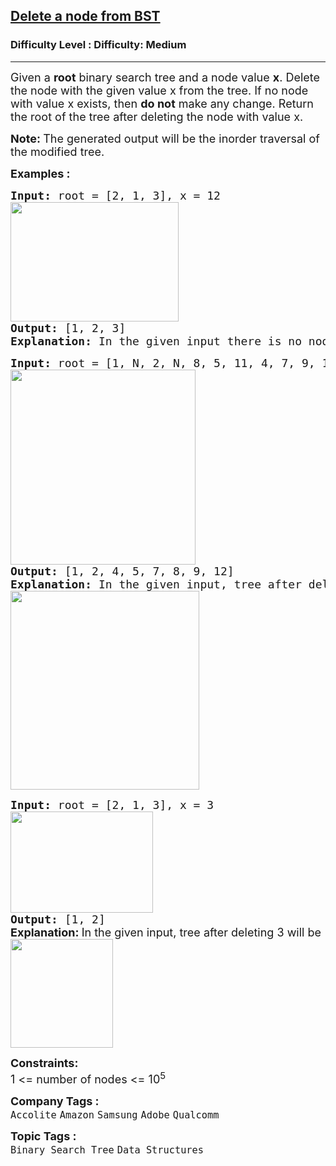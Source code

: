 <h2><a href="https://www.geeksforgeeks.org/problems/delete-a-node-from-bst/1?page=1&difficulty%5B%5D=1&category%5B%5D=Binary%2520Search%2520Tree&sortBy=submissions">Delete a node from BST</a></h2><h3>Difficulty Level : Difficulty: Medium</h3><hr><div class="problems_problem_content__Xm_eO"><p><span style="font-size: 18px;">Given a <strong>root</strong> binary search tree and a node value <strong>x</strong></span><span style="font-size: 18px;">. Delete the node with the given value x from the tree. If no node with value x exists, then <strong>do not</strong> make any change.&nbsp;</span><span style="font-size: 18px;">Return the root of the tree after deleting the node with value x.</span></p>
<p><strong style="font-size: 18px;">Note:&nbsp;</strong><span style="font-size: 18px;">The generated output will be the inorder traversal of the modified tree.</span></p>
<p><span style="font-size: 18px;"><strong>Examples :</strong></span></p>
<pre><span style="font-size: 18px;"><strong>Input: </strong>root = [2, 1, 3], x = 12<br><img src="https://media.geeksforgeeks.org/img-practice/prod/addEditProblem/700209/Web/Other/blobid1_1752297298.webp" width="269" height="191">
<strong>Output: </strong>[1, 2, 3]<strong>
Explanation: </strong>In the given input there is no node with value 12 , so the tree will remain same.</span></pre>
<pre><span style="font-size: 18px;"><strong>Input:</strong> root = [1, N, 2, N, 8, 5, 11, 4, 7, 9, 12], x = 11<br><img src="https://media.geeksforgeeks.org/img-practice/prod/addEditProblem/700209/Web/Other/blobid2_1752297369.webp" width="296" height="312">
<strong>Output:</strong> [1, 2, 4, 5, 7, 8, 9, 12]<strong>
Explanation: </strong>In the given input, tree after deleting 11 will be
</span><img src="https://media.geeksforgeeks.org/img-practice/prod/addEditProblem/700209/Web/Other/blobid3_1752297440.webp" width="302" height="318"></pre>
<pre><span style="font-size: 18px;"><strong>Input: </strong>root = [2, 1, 3], x = 3<br><img src="https://media.geeksforgeeks.org/img-practice/prod/addEditProblem/700209/Web/Other/blobid4_1752297481.webp" width="228" height="162"><br><strong>Output: </strong>[1, 2]<br></span><strong style="font-size: 18px; font-family: -apple-system, BlinkMacSystemFont, 'Segoe UI', Roboto, Oxygen, Ubuntu, Cantarell, 'Open Sans', 'Helvetica Neue', sans-serif;">Explanation: </strong><span style="font-size: 18px; font-family: -apple-system, BlinkMacSystemFont, 'Segoe UI', Roboto, Oxygen, Ubuntu, Cantarell, 'Open Sans', 'Helvetica Neue', sans-serif;">In the given input, tree after deleting 3 will be<br></span><img src="https://media.geeksforgeeks.org/img-practice/prod/addEditProblem/700209/Web/Other/blobid5_1752297513.webp" width="164" height="174"></pre>
<p><span style="font-size: 18px;"><strong>Constraints:</strong><br>1 &lt;= number of nodes &lt;= 10<sup>5</sup></span></p></div><p><span style=font-size:18px><strong>Company Tags : </strong><br><code>Accolite</code>&nbsp;<code>Amazon</code>&nbsp;<code>Samsung</code>&nbsp;<code>Adobe</code>&nbsp;<code>Qualcomm</code>&nbsp;<br><p><span style=font-size:18px><strong>Topic Tags : </strong><br><code>Binary Search Tree</code>&nbsp;<code>Data Structures</code>&nbsp;